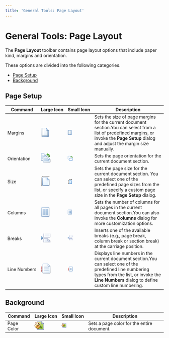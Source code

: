 ```yaml
---
title: 'General Tools: Page Layout'
---
```

# General Tools: Page Layout
The **Page Layout** toolbar contains page layout options that include paper kind, margins and orientation.

These options are divided into the following categories.
* [Page Setup](#pagesetup)
* [Background](#pagebackground)

## <a name="pagesetup"/>Page Setup
| Command | Large&nbsp;Icon | Small&nbsp;Icon | Description |
|---|---|---|---|
| Margins | ![icon-toolbar-page-layout-margins](../../../../images/img20481.png) | ![icon-small-toolbar-page-layout-margins](../../../../images/img20540.png) | Sets the size of page margins for the current document section.You can select from a list of predefined margins, or invoke the **Page Setup** dialog and adjust the margin size manually. |
| Orientation | ![icon-toolbar-page-layout-orientation](../../../../images/img20482.png) | ![icon-small-toolbar-page-layout-orientation](../../../../images/img20541.png) | Sets the page orientation for the current document section. |
| Size | ![icon-toolbar-page-layout-size](../../../../images/img20484.png) | ![icon-small-toolbar-page-layout-size](../../../../images/img20486.png) | Sets the page size for the current document section. You can select one of the predefined page sizes from the list, or specify a custom page size in the **Page Setup** dialog. |
| Columns | ![icon-toolbar-page-layout-columns](../../../../images/img20479.png) | ![icon-small-toolbar-page-layout-columns](../../../../images/img20538.png) | Sets the number of columns for all pages in the current document section.You can also invoke the **Columns** dialog for more customization options. |
| Breaks | ![icon-toolbar-page-layout-breaks](../../../../images/img20478.png) | ![icon-small-toolbar-page-layout-breaks](../../../../images/img20537.png) | Inserts one of the available breaks (e.g., page break, column break or section break) at the carriage position. |
| Line&nbsp;Numbers | ![icon-toolbar-page-layout-line-numbers](../../../../images/img20480.png) | ![icon-small-toolbar-page-layout-line-numbers](../../../../images/img20539.png) | Displays line numbers in the current document section.You can select one of the predefined line numbering types from the list, or invoke the **Line Numbers** dialog to define custom line numbering. |

## <a name="pagebackground"/>Background
| Command | Large&nbsp;Icon | Small&nbsp;Icon | Description |
|---|---|---|---|
| Page Color | ![icon-toolbar-page-layout-page-color](../../../../images/img20483.png) | ![icon-small-toolbar-page-layout-page-color](../../../../images/img20485.png) | Sets a page color for the entire document. |